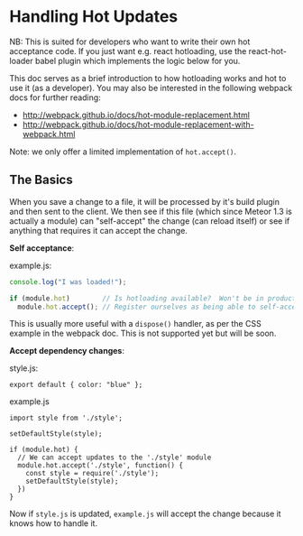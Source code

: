 # Handling Hot Updates

NB: This is suited for developers who want to write their own hot acceptance code.  If you just want e.g. react hotloading, use the react-hot-loader babel plugin which implements the logic below for you.

This doc serves as a brief introduction to how hotloading works and hot to use it (as a developer).  You may also be interested in the following webpack docs for further reading:

* http://webpack.github.io/docs/hot-module-replacement.html
* http://webpack.github.io/docs/hot-module-replacement-with-webpack.html

Note: we only offer a limited implementation of `hot.accept()`.

## The Basics

When you save a change to a file, it will be processed by it's build plugin and then sent to the client.  We then see if this file (which since Meteor 1.3 is actually a module) can "self-accept" the change (can reload itself) or see if anything that requires it can accept the change.

**Self acceptance**:

example.js:

```js
console.log("I was loaded!");

if (module.hot)        // Is hotloading available?  Won't be in production.
  module.hot.accept(); // Register ourselves as being able to self-accept
```

This is usually more useful with a `dispose()` handler, as per the CSS example in the webpack doc.  This is not supported yet but will be soon.

**Accept dependency changes**:

style.js:

```
export default { color: "blue" };
```

example.js

```
import style from './style';

setDefaultStyle(style);

if (module.hot) {
  // We can accept updates to the './style' module
  module.hot.accept('./style', function() {
    const style = require('./style');
    setDefaultStyle(style);
  })
}
```

Now if `style.js` is updated, `example.js` will accept the change because it knows how to handle it.